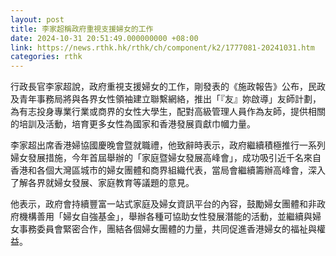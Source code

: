 ```yaml
---
layout: post
title: 李家超稱政府重視支援婦女的工作
date: 2024-10-31 20:51:49.000000000 +08:00
link: https://news.rthk.hk/rthk/ch/component/k2/1777081-20241031.htm
categories: rthk
---
```


行政長官李家超說，政府重視支援婦女的工作，剛發表的《施政報告》公布，民政及青年事務局將與各界女性領袖建立聯繫網絡，推出「『友』妳啟導」友師計劃，為有志投身專業行業或商界的女性大學生，配對高級管理人員作為友師，提供相關的培訓及活動，培育更多女性為國家和香港發展貢獻巾幗力量。

李家超出席香港婦協國慶晚會暨就職禮，他致辭時表示，政府繼續積極推行一系列婦女發展措施，今年首屆舉辦的「家庭暨婦女發展高峰會」，成功吸引近千名來自香港和各個大灣區城市的婦女團體和商界組織代表，當局會繼續籌辦高峰會，深入了解各界就婦女發展、家庭教育等議題的意見。
 
他表示，政府會持續豐富一站式家庭及婦女資訊平台的內容，鼓勵婦女團體和非政府機構善用「婦女自強基金」，舉辦各種可協助女性發展潛能的活動，並繼續與婦女事務委員會緊密合作，團結各個婦女團體的力量，共同促進香港婦女的福祉與權益。
